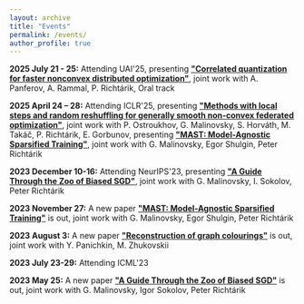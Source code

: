 ```yaml
---
layout: archive
title: "Events"
permalink: /events/
author_profile: true
---
```


**2025 July 21 - 25:** Attending UAI'25, presenting [**"Correlated quantization for faster nonconvex distributed optimization"**](https://openreview.net/forum?id=vrNwjhPHGL), joint work with A. Panferov, A. Rammal, P. Richtárik, Oral track

**2025 April 24 – 28:** Attending ICLR'25, presenting [**"Methods with local steps and random reshuffling for generally smooth non-convex federated optimization"**](https://arxiv.org/abs/2412.02781), joint work with P. Ostroukhov, G. Malinovsky, S. Horváth, M. Takáč, P. Richtárik, E. Gorbunov, presenting [**"MAST: Model-Agnostic Sparsified Training"**](https://arxiv.org/abs/2311.16086), joint work with G. Malinovsky, Egor Shulgin, Peter Richtárik

**2023 December 10-16:** Attending NeurIPS'23, presenting [**"A Guide Through the Zoo of Biased SGD"**](https://arxiv.org/abs/2305.16296), joint work with G. Malinovsky, I. Sokolov, Peter Richtárik

**2023 November 27:** A new paper [**"MAST: Model-Agnostic Sparsified Training"**](https://arxiv.org/abs/2311.16086) is out, joint work with G. Malinovsky, Egor Shulgin, Peter Richtárik

**2023 August 3:** A new paper [**"Reconstruction of graph colourings"**](https://arxiv.org/abs/2308.01671) is out, joint work with Y. Panichkin, M. Zhukovskii

**2023 July 23-29:** Attending ICML'23

**2023 May 25:** A new paper [**"A Guide Through the Zoo of Biased SGD"**](https://arxiv.org/abs/2305.16296) is out, joint work with G. Malinovsky, Igor Sokolov, Peter Richtárik